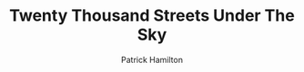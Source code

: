 ---
title: Twenty Thousand Streets Under The Sky
author: Patrick Hamilton
readingDate: 2017-10-12
purchaseLink:
---